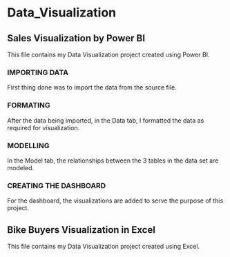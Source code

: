 # Data_Visualization

## Sales Visualization by Power BI
This file contains my Data Visualization project created using Power BI. 
### IMPORTING DATA
First thing done was to import the data from the source file.
### FORMATING
After the data being imported, in the Data tab, I formatted the data as required for visualization.
### MODELLING
In the Model tab, the relationships between the 3 tables in the data set are modeled.
### CREATING THE DASHBOARD
For the dashboard, the visualizations are added to serve the purpose of this project.


## Bike Buyers Visualization in Excel
This file contains my Data Visualization project created using Excel.


